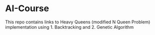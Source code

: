 # AI-Course

This repo contains links to Heavy Queens (modified N Queen Problem) implementation using  1. Backtracking and 2. Genetic Algorithm
